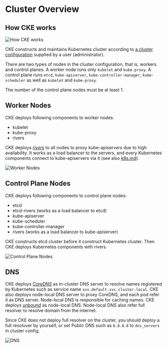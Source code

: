 Cluster Overview
================

How CKE works
-------------

![How CKE works](http://www.plantuml.com/plantuml/svg/PO-nQiGm38PtFOMWiuScwTAXf9HEXOxTLKi9eOvTRFdkzS--S11i3yRVzsEXVqvAKVFk88fLygiJ_FZwH4fe_mIVc9ToJk4FPQSrljG7C2dzKX8KjGnaDKHyvttpMz98bIWXLG7W0mj-rwku2i-z6derzchgrGj0NTZaV_Ds36zuQ7XiU6huCP33rPkZtecFzd1lXiR9ekLRoL_H1hziQuw2rkMa4c4MptbtDm00)

CKE constructs and maintains Kubernetes cluster according to [a cluster
configuration](cluster.md) supplied by a user (administrator).

There are two types of nodes in the cluster configuration, that is,
workers and control planes.  A worker node runs only `kubelet` and `kube-proxy`.
A control plane runs `etcd`, `kube-apiserver`, `kube-controller-manager`,
`kube-scheduler` as well as `kubelet` and `kube-proxy`.

The number of the control plane nodes must be at least 1.

Worker Nodes
------------

CKE deploys following components to worker nodes:

- kubelet
- kube-proxy
- rivers

CKE deploys *[rivers][rivers]* to all nodes to proxy kube-apiservers due to high
availability.  It works as a load balancer to the servers, and every Kubernetes
components connect to kube-apiservers via it
(see also [k8s.md](k8s.md#high-availability)).


![Worker Nodes](http://www.plantuml.com/plantuml/png/bP5FYuCm4CNl-HI3fzs31yVx8ko7sEEIwb2ACP4nwHzAltjD6a75XdfxlFVcyOEf1YlPkau9mLHRgO-A8Firsh9Hq2kfAGCvGFro_eDJxEZYZcufX3RDsFipt1A7mYN80ku2OBRKkWCfig4ITR5iz6okjv07vTElR-3JcNWOtQYyFTr3xlhyPnQ4mxNzU0k97q1Y4XAt8RqztIzeS89SsHuoyiPWzRz4YAcmZ26cPZ4rYzkpeYBTk4uz0G00)

Control Plane Nodes
-------------------

CKE deploys following components to control plane nodes:

- etcd
- etcd-rivers (works as a load balancer to etcd)
- kube-apiserver
- kube-scheduler
- kube-controller-manager
- rivers (works as a load balancer to kube-apiserver)

CKE constructs etcd cluster before it construct Kubernetes cluster.  Then CKE
deploys Kubernetes components with rivers.

![Control Plane Nodes](http://www.plantuml.com/plantuml/svg/dP11RiCW44Ntd09brIuSYPbz5Qa7iQYDqaZOiG1tK_NkjJ4E43A9avs7__qOti4wQTpOQMPKusH_r8hlFi-zCsVD1orxjUFIycOvgVs9uB-CyrOw-INjL5UkQNrh_X1JbA3aSBBA_2ZZ2vVfgcMRRzMEEhJ2LBJ24bDGTRANnr2FnxK_NlvxUryMgynfkizUzgkNUQqaQGmOJtRWrJXK7p4jxoixyQ4Xog_-Oq_OXdksOPDjs6GRNhGDZsq3PHjOwXeoZt3JTTc9ponTmtEkyPvhtEGQDxd65rtZOzT8kSRCDMOUyQRhiXEVMRh6sVKy2xxV-m3y2Ek8Z2LraH045G0LO1e0XG8A1HGAAHHIACnGsQPHbw02e88L1HGAA1HGAAHGIA6mH1rKtuwT_WS0)

DNS
---

CKE deploys *[CoreDNS][]* as in-cluster DNS server to resolve names registered
by Kubernetes such as service name `xxx.default.svc.cluster.local`.  CKE also
deploys node-local DNS server to proxy CoreDNS, and each pod refer it as DNS
server.  Node-local DNS is responsible for caching names.  CKE deploys
*[unbound][]* as node-local DNS.  Node-local DNS also refer full resolver to
resolve domain from the internet.

Since CKE does not deploy full resolver on the cluster, you should deploy a
full resoluver by yourself, or set Public DNS such as `8.8.8.8` to `dns_servers`
in cluster config.

![DNS](http://www.plantuml.com/plantuml/svg/bPDDImCn48Rl-HN3djf32qq_3XwaK154A887Brwscq74TAOa6HMa_ztTR4BPfG7Tq-mpxtoyCDdwKBiWHwjKOraCL8zoG4SOq5Vmem0SDg6cDujGxQpuW0xkzi-lDDcnmpQQLb1xQFgK8JyikHThst_FzXDTLB8atLafOjDgNjXzfEHN31UZmKzikkI9pQB0TO4lMpwPGhLdWsbjeGCBcNvjQhaXlr0AOdkOoMbsUy6HwgjqEQPbFxhePrNWwmBV_CsFJdvMmnrrJzTNwMPCp_aa7YZ4Y-W6lATOgUmxbLqEu0Q-upTFQ6wvgMtMwt_gSt-MiPgFWvubZSeqYRA3eMYBPBfNy0i0)

[rivers]: https://github.com/cybozu/neco-containers/tree/master/cke-tools/src/cmd/rivers
[CoreDNS]: https://github.com/coredns/coredns
[unbound]: https://nlnetlabs.nl/projects/unbound/
